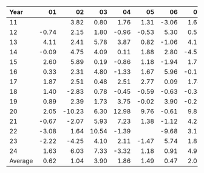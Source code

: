 | Year    |               01   |               02   |               03   |               04   |               05   |               06   |               07   |               08   |               09   |               10   |               11   |               12   |     Average       |     Yearly       |
|:--------|-------------------:|-------------------:|-------------------:|-------------------:|-------------------:|-------------------:|-------------------:|-------------------:|-------------------:|-------------------:|-------------------:|-------------------:|------------------:|-----------------:|
| 11      |                    |               3.82 |               0.80 |               1.76 |               1.31 |              -3.06 |               1.65 |                    |              -3.55 |               3.86 |               3.75 |               3.98 |              1.43 |            17.19 |
| 12      |              -0.74 |               2.15 |               1.80 |              -0.96 |              -0.53 |               5.30 |               0.57 |               1.24 |               4.39 |              -1.16 |               0.11 |              -0.79 |              0.95 |            11.38 |
| 13      |               4.11 |               2.41 |               5.78 |               3.87 |               0.82 |              -1.06 |               4.11 |              -3.14 |               4.05 |               3.37 |               1.19 |               3.30 |              2.40 |            28.81 |
| 14      |              -0.09 |               4.75 |               4.09 |               0.11 |               1.88 |               2.80 |              -4.51 |               5.20 |              -0.49 |               2.70 |               4.54 |               0.55 |              1.79 |            21.53 |
| 15      |               2.60 |               5.89 |               0.19 |              -0.86 |               1.18 |              -1.94 |               1.78 |              -6.67 |               4.37 |               4.56 |               0.12 |              -1.87 |              0.78 |             9.34 |
| 16      |               0.33 |               2.31 |               4.80 |              -1.33 |               1.67 |               5.96 |              -0.13 |              -1.34 |              -1.50 |              -4.44 |               0.62 |               1.80 |              0.73 |             8.74 |
| 17      |               1.87 |               2.51 |               0.48 |               2.51 |               2.77 |               0.09 |               1.74 |              -0.87 |               2.56 |               3.59 |               1.18 |              -4.12 |              1.19 |            14.31 |
| 18      |               1.40 |              -2.83 |               0.78 |              -0.45 |              -0.59 |              -0.63 |              -0.34 |               2.23 |              -0.88 |              -4.96 |               3.93 |              -5.48 |             -0.65 |            -7.83 |
| 19      |               0.89 |               2.39 |               1.73 |               3.75 |              -0.02 |               3.90 |              -0.29 |               4.32 |               3.18 |              -1.96 |               0.48 |               1.09 |              1.62 |            19.46 |
| 20      |               2.05 |             -10.23 |               6.30 |              12.98 |               9.76 |              -0.61 |               9.89 |               6.44 |              -0.41 |              -2.35 |               2.00 |               1.94 |              3.15 |            37.76 |
| 21      |              -0.67 |              -2.07 |               5.93 |               7.23 |               1.38 |              -1.12 |               4.24 |               2.08 |              -6.34 |               3.74 |               1.79 |               7.95 |              2.01 |            24.14 |
| 22      |              -3.08 |               1.64 |              10.54 |              -1.39 |                    |              -9.68 |               3.17 |              -0.77 |              -2.60 |              13.88 |               3.30 |              -3.13 |              1.08 |            12.96 |
| 23      |              -2.22 |              -4.25 |               4.10 |               2.11 |              -1.47 |               5.74 |               1.87 |               3.66 |              -3.69 |              -1.43 |               6.41 |               4.79 |              1.30 |            15.61 |
| 24      |               1.63 |               6.03 |               7.33 |              -3.32 |               1.18 |               0.91 |               4.93 |               4.07 |               1.98 |              -1.48 |               4.24 |                    |              2.50 |            30.00 |
| Average |               0.62 |               1.04 |               3.90 |               1.86 |               1.49 |               0.47 |               2.05 |               1.27 |               0.08 |               1.28 |               2.40 |               0.77 |              1.45 |            17.39 |